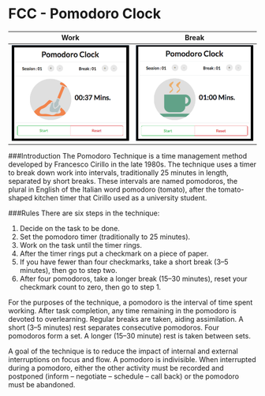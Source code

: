 # FCC - Pomodoro Clock

| Work                           | Break                           |
|:------------------------------:|:-------------------------------:|
|![alt text](docs/clock-work.png)|![alt text](docs/clock-break.png)|

###Introduction
The Pomodoro Technique is a time management method developed by Francesco Cirillo in the late 1980s.  The technique uses a timer to break down work into intervals, traditionally 25 minutes in length, separated by short breaks. These intervals are named pomodoros, the plural in English of the Italian word pomodoro (tomato), after the tomato-shaped kitchen timer that Cirillo used as a university student.

###Rules
There are six steps in the technique:
1. Decide on the task to be done.
2. Set the pomodoro timer (traditionally to 25 minutes).
3. Work on the task until the timer rings.
4. After the timer rings put a checkmark on a piece of paper.
5. If you have fewer than four checkmarks, take a short break (3–5 minutes), then go to step two.
6. After four pomodoros, take a longer break (15–30 minutes), reset your checkmark count to zero, then go to step 1.

For the purposes of the technique, a pomodoro is the interval of time spent working. After task completion, any time remaining in the pomodoro is devoted to overlearning. Regular breaks are taken, aiding assimilation. A short (3–5 minutes) rest separates consecutive pomodoros. Four pomodoros form a set. A longer (15–30 minute) rest is taken between sets.

A goal of the technique is to reduce the impact of internal and external interruptions on focus and flow. A pomodoro is indivisible. When interrupted during a pomodoro, either the other activity must be recorded and postponed (inform – negotiate – schedule – call back) or the pomodoro must be abandoned.

